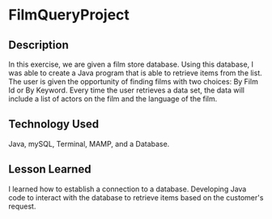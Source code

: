 # FilmQueryProject

## Description 
In this exercise, we are given a film store database. Using this database, I was able to create a Java program that is able to retrieve items from the list. The user is given the opportunity of finding films with two choices: By Film Id or By Keyword.
Every time the user retrieves a data set, the data will include a list of actors on the film and the language of the film.  

## Technology Used 
Java, mySQL, Terminal, MAMP, and a Database.

## Lesson Learned 
I learned how to establish a connection to a database. Developing Java code to interact with the database to retrieve items based on the customer's request.  